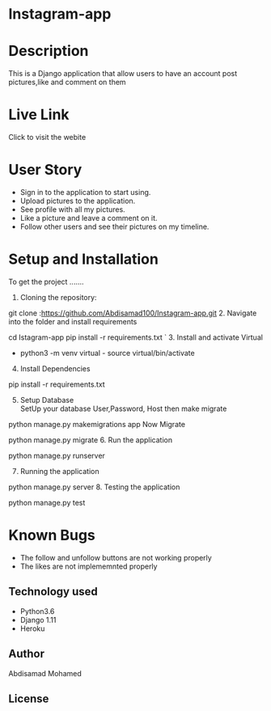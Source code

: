 # Instagram-app
 
  
# Description  
This is a Django application that allow users to have an account post pictures,like and comment on them
#  Live Link  
Click to visit the webite
# User Story  
  
* Sign in to the application to start using.
* Upload pictures to the application.  
* See  profile with all my pictures.
* Like a picture and leave a comment on it.
* Follow other users and see their pictures on my timeline.

  
# Setup and Installation  
To get the project .......  
  
1. Cloning the repository:  
 
 git clone :https://github.com/Abdisamad100/Instagram-app.git
2. Navigate into the folder and install requirements  
 
 cd Istagram-app pip install -r requirements.txt 
`
3. Install and activate Virtual  
- python3 -m venv virtual - source virtual/bin/activate  
4. Install Dependencies  
 
 pip install -r requirements.txt 
  
5. Setup Database  
  SetUp your database User,Password, Host then make migrate  
 
python manage.py makemigrations app 
Now Migrate  
  
 python manage.py migrate 
6. Run the application  
 
 python manage.py runserver 
 
7. Running the application  
 
 python manage.py server
8. Testing the application  
 
 python manage.py test 

# Known Bugs  
* The follow and unfollow buttons are not working properly 
* The likes are not implememnted properly
  
  
  
  
## Technology used  
  
* Python3.6
* Django 1.11
* Heroku
  
  
  
## Author  
Abdisamad Mohamed

## License 